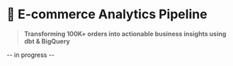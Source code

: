 # 🛒 E-commerce Analytics Pipeline
> **Transforming 100K+ orders into actionable business insights using dbt & BigQuery**

-- in progress -- 
